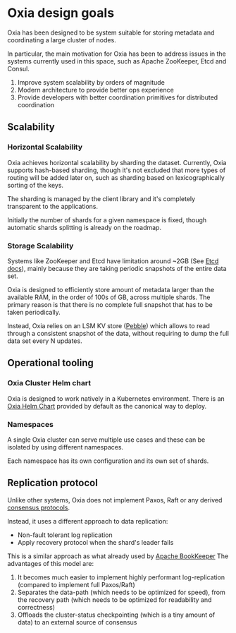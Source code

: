 
# Oxia design goals

Oxia has been designed to be system suitable for storing metadata and coordinating a large cluster of nodes.

In particular, the main motivation for Oxia has been to address issues in the systems currently used in this space, 
such as Apache ZooKeeper, Etcd and Consul.

 1. Improve system scalability by orders of magnitude
 2. Modern architecture to provide better ops experience
 3. Provide developers with better coordination primitives for distributed coordination

## Scalability

### Horizontal Scalability

Oxia achieves horizontal scalability by sharding the dataset.  Currently, Oxia supports hash-based sharding, though it's
not excluded that more types of routing will be added later on, such as sharding based on lexicographically sorting of
the keys.

The sharding is managed by the client library and it's completely transparent to the applications.

Initially the number of shards for a given namespace is fixed, though automatic shards splitting is already on the
roadmap.

### Storage Scalability

Systems like ZooKeeper and Etcd have limitation around ~2GB (See
[Etcd docs](https://etcd.io/docs/v3.5/dev-guide/limit/#storage-size-limit)), mainly because they are taking periodic snapshots of the entire data set.

Oxia is designed to efficiently store amount of metadata larger than the available RAM, in the order of 100s of GB, 
across multiple shards. The primary reason is that there is no complete full snapshot that has to be taken periodically.

Instead, Oxia relies on an LSM KV store ([Pebble](https://github.com/cockroachdb/pebble)) which allows to read through
a consistent snapshot of the data, without requiring to dump the full data set every N updates.

## Operational tooling

### Oxia Cluster Helm chart

Oxia is designed to work natively in a Kubernetes environment. There is an [Oxia Helm Chart](ks8-deploy.md) provided
by default as the canonical way to deploy.

### Namespaces

A single Oxia cluster can serve multiple use cases and these can be isolated by using different namespaces. 

Each namespace has its own configuration and its own set of shards.

## Replication protocol

Unlike other systems, Oxia does not implement Paxos, Raft or any derived [consensus protocols](https://en.wikipedia.org/wiki/Consensus_(computer_science)).

Instead, it uses a different approach to data replication: 

 * Non-fault tolerant log replication
 * Apply recovery protocol when the shard's leader fails

This is a similar approach as what already used by [Apache BookKeeper](https://bookkeeper.apache.org/docs/development/protocol)
The advantages of this model are:

 1. It becomes much easier to implement highly performant log-replication (compared to implement full Paxos/Raft)
 2. Separates the data-path (which needs to be optimized for speed), from the recovery path (which needs to be
    optimized for readability and correctness)
 3. Offloads the cluster-status checkpointing (which is a tiny amount of data) to an external source of consensus 

